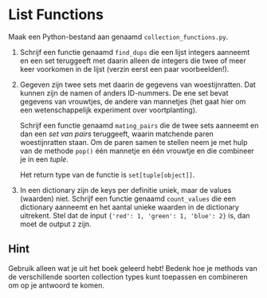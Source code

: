 # List Functions

Maak een Python-bestand aan genaamd `collection_functions.py`.

1.  Schrijf een functie genaamd `find_dups` die een lijst integers aanneemt en een set teruggeeft met daarin alleen de integers die twee of meer keer voorkomen in de lijst (verzin eerst een paar voorbeelden!).

2.  Gegeven zijn twee sets met daarin de gegevens van woestijnratten. Dat kunnen zijn de namen of anders ID-nummers. De ene set bevat gegevens van vrouwtjes, de andere van mannetjes (het gaat hier om een wetenschappelijk experiment over voortplanting).

    Schrijf een functie genaamd `mating_pairs` die de twee sets aanneemt en dan een *set van pairs* teruggeeft, waarin matchende paren woestijnratten staan. Om de paren samen te stellen neem je met hulp van de methode `pop()` één mannetje en één vrouwtje en die combineer je in een *tuple*.

    Het return type van de functie is `set[tuple[object]]`.

3.  In een dictionary zijn de keys per definitie uniek, maar de values (waarden) niet. Schrijf een functie genaamd `count_values` die een dictionary aanneemt en het aantal unieke waarden in de dictionary uitrekent. Stel dat de input `{'red': 1, 'green': 1, 'blue': 2}` is, dan moet de output `2` zijn.

## Hint

Gebruik alleen wat je uit het boek geleerd hebt! Bedenk hoe je methods van de verschillende soorten collection types kunt toepassen en combineren om op je antwoord te komen.
